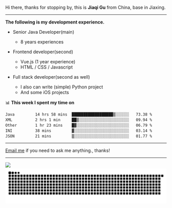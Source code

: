 Hi there, thanks for stopping by, this is **Jiaqi Gu** from China, base in Jiaxing.

---

**The following is my development experience.**

- Senior Java Developer(main)
  - 8 years experiences

- Frontend developer(second)
  - Vue.js (1 year experience)
  - HTML / CSS / Javascript
  
- Full stack developer(second as well)
  - I also can write (simple) Python project
  - And some iOS projects

📊 **This week I spent my time on**
<!--START_SECTION:waka-->

```txt
Java         14 hrs 58 mins  ██████████████████▒░░░░░░   73.38 %
XML          2 hrs 1 min     ██▒░░░░░░░░░░░░░░░░░░░░░░   09.94 %
Other        1 hr 23 mins    █▓░░░░░░░░░░░░░░░░░░░░░░░   06.79 %
INI          38 mins         ▓░░░░░░░░░░░░░░░░░░░░░░░░   03.14 %
JSON         21 mins         ▒░░░░░░░░░░░░░░░░░░░░░░░░   01.77 %
```

<!--END_SECTION:waka-->

---

[Email me](mailto:htk2klwgr@mozmail.com?subject=Hiring_from_GitHub) if you need to ask me anything., thanks!

---

![]( https://visitor-badge.glitch.me/badge?page_id=githubgujiaqi)
![]( https://github.com/droid-Q/droid-Q/raw/output/github-contribution-grid-snake.svg#gh-dark-mode-only)

